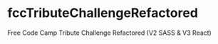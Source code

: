 # fccTributeChallengeRefactored
Free Code Camp Tribute Challenge Refactored (V2 SASS &amp; V3 React)

